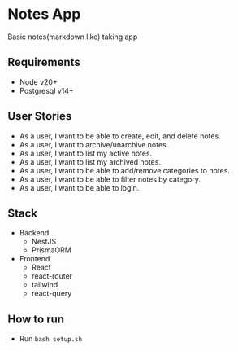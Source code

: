 # Notes App
Basic notes(markdown like) taking app

## Requirements
- Node v20+
- Postgresql v14+

## User Stories

- As a user, I want to be able to create, edit, and delete notes.
- As a user, I want to archive/unarchive notes.
- As a user, I want to list my active notes.
- As a user, I want to list my archived notes.
- As a user, I want to be able to add/remove categories to notes.
- As a user, I want to be able to filter notes by category.
- As a user, I want to be able to login.

## Stack
- Backend
  - NestJS
  - PrismaORM
- Frontend
  - React
  - react-router
  - tailwind
  - react-query

## How to run
- Run ```bash setup.sh```